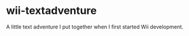 wii-textadventure
=================

A little text adventure I put together when I first started Wii development.
